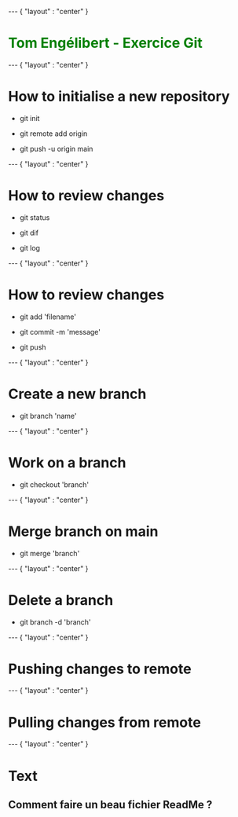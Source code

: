 --- { "layout" : "center" }
<h1 style="color:green">
Tom Engélibert - Exercice Git
</h1>




--- { "layout" : "center" }
# How to initialise a new repository


- git init

- git remote add origin
  
- git push -u origin main


--- { "layout" : "center" }
# How to review changes

- git status

- git dif

- git log 

--- { "layout" : "center" }

# How to review changes

- git add 'filename'

- git commit -m 'message'

- git push 

--- { "layout" : "center" }

# Create a new branch

- git branch 'name'

--- { "layout" : "center" }

# Work on a branch

- git checkout 'branch'

--- { "layout" : "center" }

# Merge branch on main

- git merge 'branch'

--- { "layout" : "center" }

# Delete a branch

- git branch -d 'branch'

--- { "layout" : "center" }

# Pushing changes to remote

--- { "layout" : "center" }

# Pulling changes from remote

--- { "layout" : "center" }

# Text

<h2>Comment faire un beau fichier ReadMe ?</h2>